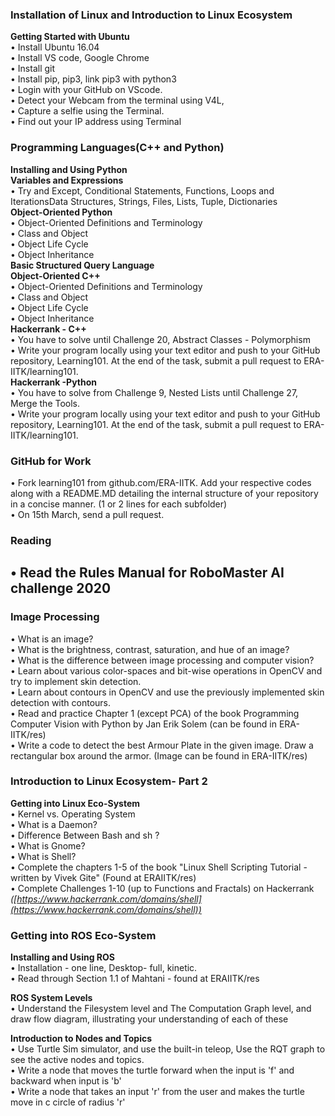 ### Installation of Linux and Introduction to Linux Ecosystem

**Getting Started with Ubuntu**  
• Install Ubuntu 16.04  
• Install VS code, Google Chrome  
• Install git  
• Install pip, pip3, link pip3 with python3  
• Login with your GitHub on VScode.  
• Detect your Webcam from the terminal using V4L,  
• Capture a selfie using the Terminal.  
• Find out your IP address using Terminal  

### Programming Languages(C++ and Python)

**Installing and Using Python**  
**Variables and Expressions**  
• Try and Except, Conditional Statements, Functions, Loops and IterationsData Structures, Strings, Files, Lists, Tuple, Dictionaries  
**Object-Oriented Python**  
• Object-Oriented Definitions and Terminology  
• Class and Object  
• Object Life Cycle  
• Object Inheritance  
**Basic Structured Query Language**  
**Object-Oriented C++**  
• Object-Oriented Definitions and Terminology  
• Class and Object  
• Object Life Cycle  
• Object Inheritance  
**Hackerrank - C++**  
• You have to solve until Challenge 20, Abstract Classes - Polymorphism  
• Write your program locally using your text editor and push to your GitHub repository, Learning101. At the end of the task, submit a pull request to ERA-IITK/learning101.  
**Hackerrank -Python**  
• You have to solve from Challenge 9, Nested Lists until Challenge 27, Merge the Tools.  
• Write your program locally using your text editor and push to your GitHub repository, Learning101. At the end of the task, submit a pull request to ERA-IITK/learning101.  

### GitHub for Work  
• Fork learning101 from github.com/ERA-IITK. Add your respective codes along with a README.MD detailing the internal structure of your repository in a concise manner. (1 or 2 lines for each subfolder)  
• On 15th March, send a pull request.  

### Reading  

• Read the Rules Manual for RoboMaster AI challenge 2020  
---
### Image Processing  

• What is an image?  
• What is the brightness, contrast, saturation, and hue of an image?  
• What is the difference between image processing and computer vision?  
• Learn about various color-spaces and bit-wise operations in OpenCV and try to implement skin detection.  
• Learn about contours in OpenCV and use the previously implemented skin detection with contours.  
• Read and practice Chapter 1 (except PCA) of the book Programming Computer Vision with Python by Jan Erik Solem (can be found in ERA-IITK/res)  
• Write a code to detect the best Armour Plate in the given image. Draw a rectangular box around the armor. (Image can be found in ERA-IITK/res)  

### Introduction to Linux Ecosystem- Part 2 

**Getting into Linux Eco-System**  
• Kernel vs. Operating System  
• What is a Daemon?  
• Difference Between Bash and sh ?  
• What is Gnome?  
• What is Shell?  
• Complete the chapters 1-5 of the book "Linux Shell Scripting Tutorial - written by Vivek Gite" (Found at ERAIITK/res)    
• Complete Challenges 1-10 (up to Functions and Fractals) on Hackerrank  
*([https://www.hackerrank.com/domains/shell](https://www.hackerrank.com/domains/shell))*  

### Getting into ROS Eco-System

**Installing and Using ROS**  
• Installation - one line, Desktop- full, kinetic.  
• Read through Section 1.1 of Mahtani - found at ERAIITK/res  
  
**ROS System Levels**  
• Understand the Filesystem level and The Computation Graph level, and draw flow diagram, illustrating your understanding of each of these  
  
**Introduction to Nodes and Topics**  
• Use Turtle Sim simulator, and use the built-in teleop, Use the RQT graph to see the active
nodes and topics.  
• Write a node that moves the turtle forward when the input is &#39;f&#39; and backward when input is &#39;b&#39;  
• Write a node that takes an input &#39;r&#39; from the user and makes the turtle move in c circle of radius &#39;r&#39;  

